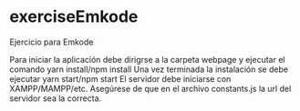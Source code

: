 # exerciseEmkode
Ejercicio para Emkode

Para iniciar la aplicación debe dirigrse a la carpeta webpage y ejecutar el comando yarn install/npm install
Una vez terminada la instalación se debe ejecutar yarn start/npm start
El servidor debe iniciarse con XAMPP/MAMPP/etc.
Asegúrese de que en el archivo constants.js la url del servidor sea la correcta.
